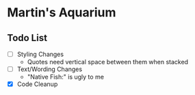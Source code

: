 # Martin's Aquarium

## Todo List

- [ ] Styling Changes
	- Quotes need vertical space between them when stacked
- [ ] Text/Wording Changes
	- "Native Fish:" is ugly to me
- [x] Code Cleanup

